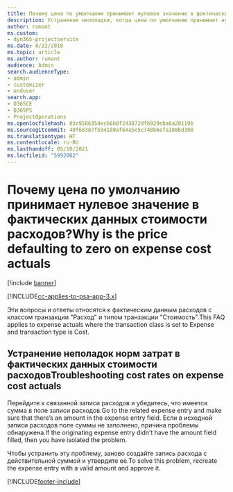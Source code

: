 ```yaml
---
title: Почему цена по умолчанию принимает нулевое значение в фактических данных стоимости расходов?
description: Устранение неполадки, когда цена по умолчанию принимает нулевое значение в фактических данных стоимости расходов.
author: rumant
ms.custom:
- dyn365-projectservice
ms.date: 8/22/2018
ms.topic: article
ms.author: rumant
audience: Admin
search.audienceType:
- admin
- customizer
- enduser
search.app:
- D365CE
- D365PS
- ProjectOperations
ms.openlocfilehash: 03c958635dec66b0f243872dfb929eba6a20119b
ms.sourcegitcommit: 40f68387f594180af64a5e5c748b6efa188bd300
ms.translationtype: HT
ms.contentlocale: ru-RU
ms.lasthandoff: 05/10/2021
ms.locfileid: "5992802"
---
```

# <a name="why-is-the-price-defaulting-to-zero-on-expense-cost-actuals"></a><span data-ttu-id="72f4f-103">Почему цена по умолчанию принимает нулевое значение в фактических данных стоимости расходов?</span><span class="sxs-lookup"><span data-stu-id="72f4f-103">Why is the price defaulting to zero on expense cost actuals</span></span>

[!include [banner](../includes/psa-now-project-operations.md)]

[!INCLUDE[cc-applies-to-psa-app-3.x](../includes/cc-applies-to-psa-app-3x.md)]

<span data-ttu-id="72f4f-104">Эти вопросы и ответы относятся к фактическим данным расходов с классом транзакции "Расход" и типом транзакции "Стоимость".</span><span class="sxs-lookup"><span data-stu-id="72f4f-104">This FAQ applies to expense actuals where the transaction class is set to Expense and transaction type is Cost.</span></span>

## <a name="troubleshooting-cost-rates-on-expense-cost-actuals"></a><span data-ttu-id="72f4f-105">Устранение неполадок норм затрат в фактических данных стоимости расходов</span><span class="sxs-lookup"><span data-stu-id="72f4f-105">Troubleshooting cost rates on expense cost actuals</span></span>

<span data-ttu-id="72f4f-106">Перейдите к связанной записи расходов и убедитесь, что имеется сумма в поле записи расходов.</span><span class="sxs-lookup"><span data-stu-id="72f4f-106">Go to the related expense entry and make sure that there’s an amount in the expense entry field.</span></span> <span data-ttu-id="72f4f-107">Если в исходной записи расходов поле суммы не заполнено, причина проблемы обнаружена.</span><span class="sxs-lookup"><span data-stu-id="72f4f-107">If the originating expense entry didn’t have the amount field filled, then you have isolated the problem.</span></span>
 
<span data-ttu-id="72f4f-108">Чтобы устранить эту проблему, заново создайте запись расхода с действительной суммой и утвердите ее.</span><span class="sxs-lookup"><span data-stu-id="72f4f-108">To solve this problem, recreate the expense entry with a valid amount and approve it.</span></span>


[!INCLUDE[footer-include](../includes/footer-banner.md)]
